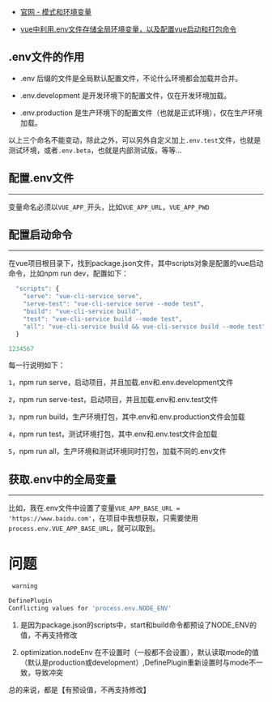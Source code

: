* [官网 - 模式和环境变量](https://cli.vuejs.org/zh/guide/mode-and-env.html)

* [vue中利用.env文件存储全局环境变量，以及配置vue启动和打包命令](https://blog.csdn.net/pdd11997110103/article/details/116002824)









## .env文件的作用

* .env 后缀的文件是全局默认配置文件，不论什么环境都会加载并合并。

* .env.development 是开发环境下的配置文件，仅在开发环境加载。

* .env.production 是生产环境下的配置文件（也就是正式环境），仅在生产环境加载。

以上三个命名不能变动，除此之外，可以另外自定义加上`.env.test`文件，也就是测试环境，或者`.env.beta`，也就是内部测试版，等等…







## 配置.env文件

------

变量命名必须以`VUE_APP_`开头，比如`VUE_APP_URL`，`VUE_APP_PWD`



## 配置启动命令

------

在vue项目根目录下，找到package.json文件，其中scripts对象是配置的vue启动命令，比如npm run dev，配置如下：

```javascript
  "scripts": {
    "serve": "vue-cli-service serve",
    "serve-test": "vue-cli-service serve --mode test",
    "build": "vue-cli-service build",
    "test": "vue-cli-service build --mode test",
    "all": "vue-cli-service build && vue-cli-service build --mode test"
  }

1234567
```

每一行说明如下：

`1`，npm run serve，启动项目，并且加载.env和.env.development文件

`2`，npm run serve-test，启动项目，并且加载.env和.env.test文件

`3`，npm run build，生产环境打包，其中.env和.env.production文件会加载

`4`，npm run test，测试环境打包，其中.env和.env.test文件会加载

`5`，npm run all，生产环境和测试环境同时打包，加载不同的.env文件



## 获取.env中的全局变量

------

比如，我在.env文件中设置了变量`VUE_APP_BASE_URL = 'https://www.baidu.com'`，在项目中我想获取，只需要使用`process.env.VUE_APP_BASE_URL`，就可以取到。







# 问题

```bash
 warning  

DefinePlugin
Conflicting values for 'process.env.NODE_ENV'
```

1. 是因为package.json的scripts中，start和build命令都预设了NODE_ENV的值，不再支持修改

2. optimization.nodeEnv 在不设置时（一般都不会设置），默认读取mode的值（默认是production或development）,DefinePlugin重新设置时与mode不一致，导致冲突

总的来说，都是【有预设值，不再支持修改】







